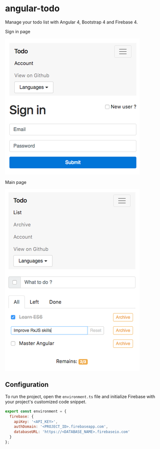 # angular-todo
Manage your todo list with Angular 4, Bootstrap 4 and Firebase 4.

Sign in page

<img src="./screenshot-1.png" width="440" />

Main page

<img src="./screenshot-2.png" width="440" />

## Configuration

To run the project, open the `environment.ts` file and initialize Firebase with your project's customized code snippet.

```javascript
export const environment = {
  firebase: {
    apiKey: '<API_KEY>',
    authDomain: '<PROJECT_ID>.firebaseapp.com',
    databaseURL: 'https://<DATABASE_NAME>.firebaseio.com'
  }
};
```
